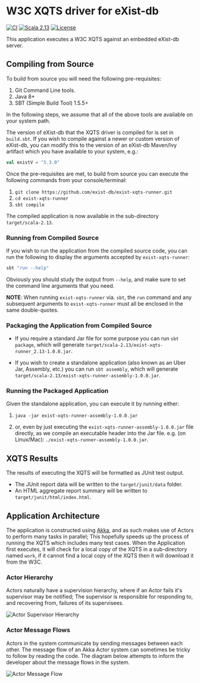 # W3C XQTS driver for eXist-db

[![CI](https://github.com/eXist-db/exist-xqts-runner/workflows/CI/badge.svg)](https://github.com/eXist-db/exist-xqts-runner/actions?query=workflow%3ACI)
[![Scala 2.13](https://img.shields.io/badge/scala-2.13-red.svg)](http://scala-lang.org)
[![License](https://img.shields.io/badge/license-LGPL%203.0-blue.svg)](https://www.gnu.org/licenses/lgpl-3.0.html)

This application executes a W3C XQTS against an embedded eXist-db server.


## Compiling from Source
To build from source you will need the following pre-requisites:

1. Git Command Line tools.
2. Java 8+
3. SBT (Simple Build Tool) 1.5.5+

In the following steps, we assume that all of the above tools are available on your system path.

The version of eXist-db that the XQTS driver is compiled for is set in `build.sbt`. If you wish to compile against a newer or custom version of eXist-db, you can modify this to the version of an eXist-db Maven/Ivy artifact which you have available to your system, e.g.:

```scala
val existV = "5.3.0"
``` 

Once the pre-requisites are met, to build from source you can execute the following commands from your console/terminal:

1. `git clone https://github.com/exist-db/exist-xqts-runner.git`
2. `cd exist-xqts-runner`
3. `sbt compile`

The compiled application is now available in the sub-directory `target/scala-2.13`.


### Running from Compiled Source
If you wish to run the application from the compiled source code, you can run the following to display the arguments accepted by `exist-xqts-runner`:

```bash
sbt "run --help"
```

Obviously you should study the output from `--help`, and make sure to set the command line arguments that you need.

**NOTE**: When running `exist-xqts-runner` via. `sbt`, the `run` command and any subsequent arguments to `exist-xqts-runner` must all be enclosed in the same double-quotes.


### Packaging the Application from Compiled Source
* If you require a standard Jar file for some purpose you can run `sbt package`, which will generate `target/scala-2.13/exist-xqts-runner_2.13-1.0.0.jar`.

* If you wish to create a standalone application (also known as an Uber Jar, Assembly, etc.) you can run `sbt assembly`, which will generate `target/scala-2.13/exist-xqts-runner-assembly-1.0.0.jar`. 


### Running the Packaged Application
Given the standalone application, you can execute it by running either:

1. `java -jar exist-xqts-runner-assembly-1.0.0.jar`

2. or, even by just executing the `exist-xqts-runner-assembly-1.0.0.jar` file directly, as we compile an executable header into the Jar file. e.g. (on Linux/Mac): `./exist-xqts-runner-assembly-1.0.0.jar`.


## XQTS Results
The results of executing the XQTS will be formatted as JUnit test output.

* The JUnit report data will be written to the `target/junit/data` folder.
* An HTML aggregate report summary will be written to `target/junit/html/index.html`.


## Application Architecture
The application is constructed using [Akka](https://akka.io), and as such makes use of Actors to perform many tasks in parallel; This hopefully speeds up the process of running the XQTS which includes many test cases.
When the Application first executes, it will check for a local copy of the XQTS in a sub-directory named `work`, if it cannot find a local copy of the XQTS then it will download it from the W3C.


### Actor Hierarchy
Actors naturally have a supervision hierarchy, where if an Actor fails it's supervisor may be notified; The supervisor is responsible for responding to, and recovering from, failures of its supervisees. 

![Actor Supervisor Hierarchy](https://github.com/exist-db/exist-xqts-runner/raw/master/doc/actor-supervisor-hierarchy.png "Actor Supervisor Hierarchy")


### Actor Message Flows
Actors in the system communicate by sending messages between each other. The message flow of an Akka Actor system can sometimes be tricky to follow by reading the code. The diagram below attempts to inform the developer about the message flows in the system.

![Actor Message Flow](https://github.com/exist-db/exist-xqts-runner/raw/master/doc/actor-message-flow.png "Actor Message Flow")
